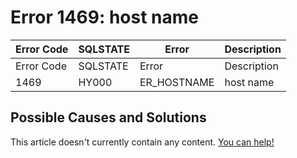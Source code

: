 
# Error 1469: host name


| Error Code | SQLSTATE | Error | Description |
| --- | --- | --- | --- |
| Error Code | SQLSTATE | Error | Description |
| 1469 | HY000 | ER_HOSTNAME | host name |




## Possible Causes and Solutions


This article doesn't currently contain any content. [You can help!](/kb/en/writing-and-editing-knowledge-base-articles/)

